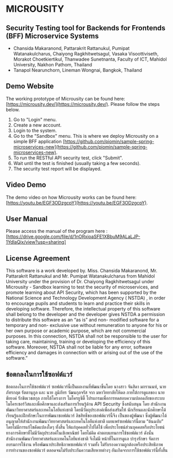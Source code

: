 # MICROUSITY
## Security Testing tool for Backends for Frontends (BFF) Microservice Systems
- Chansida Makaranond, Pattarakrit Rattanukul, Pumipat Watanakulcharus, Chaiyong Ragkhitwetsagul, Vasaka Visoottiviseth, Morakot Choetkiertikul, Thanwadee Sunetnanta, Faculty of ICT, Mahidol University, Nakhon Pathom, Thailand
- Tanapol Nearunchorn, Lineman Wongnai, Bangkok, Thailand

## Demo Website
The working prototype of Microusity can be found here: [https://microusity.dev/](https://microusity.dev/). Please follow the steps below.
1. Go to "Login" menu.
2. Create a new account.
3. Login to the system.
4. Go to the "Sandbox" menu. This is where we deploy Microusity on a simple BFF application [https://github.com/piomin/sample-spring-microservices-new](https://github.com/piomin/sample-spring-microservices-new).
5. To run the RESTful API security test, click "Submit".
6. Wait until the test is finished (usually taking a few seconds).
7. The security test report will be displayed.

## Video Demo
The demo video on how Microusity works can be found here: [https://youtu.be/EGF3ODzgcpY](https://youtu.be/EGF3ODzgcpY).

## User Manual
Please access the manual of the program here : [https://drive.google.com/file/d/1nORxioaSFE1XBbuM9ALaLJP-1YdlaQjx/view?usp=sharing]

## License Agreement

This software is a work developed by. Miss. Chansida Makaranond, Mr. Pattarakrit Rattanukul and Mr. Pumipat Watanakulcharus from Mahidol University
under the provision of Dr. Chaiyong Ragkhitwetsagul under Microusity  - Sandbox learning to test the security of microservices, and promote learning about API Security,
which has been supported by the National Science and Technology Development Agency ( NSTDA) , in order to encourage pupils and students to learn and practice their skills
in developing software. Therefore, the intellectual property of this software shall belong to the developer and the developer gives NSTDA a permission to distribute this
software as an “as is” and non- modified software for a temporary and non- exclusive use without remuneration to anyone for his or her own purpose or academic purpose,
which are not commercial purposes. In this connection, NSTDA shall not be responsible to the user for taking care, maintaining, training or developing the efficiency of this software.
Moreover, NSTDA shall not be liable for any error, software efficiency and damages in connection with or arising out of the use of the software.”

## ข้อตกลงในการใช้ซอฟต์แวร์

ข้อตกลงในการใช้ซอฟต์แวร์ ซอฟต์แวร์นี้เป็นผลงานที่พัฒนาขึ้นโดย นางสาว จันสิดา มกรานนท์, นาย ภัทรกฤต รัตตานุกูล และ นาย ภูมิภัทร วัฒนกุลจรัส
จาก มหาวิทยาลัยใหิดล ภายใต้การดูแลของ นาย ชัยยงค์ รักขิตเวชสกุล ภายใต้โครงการ ไมโครยูซิตี้ โปรแกรมเพื่อการทดสอบความปลอดภัยของระบบไมโครเซอร์วิสและเพื่อศึกษาและส่งเสริมการเรียนรู้ด้าน API Security
ซึ่งสนับสนุน โดย สำนักงานพัฒนาวิทยาศาสตร์และเทคโนโลยีแห่งชาติ โดยมีวัตถุประสงค์เพื่อส่งเสริมให้ นักเรียนและนักศึกษาได้เรียนรู้และฝึกทักษะในการพัฒนาซอฟต์แวร์ ลิขสิทธิ์ของซอฟต์แวร์นี้จึง เป็นของผู้พัฒนา
ซึ่งผู้พัฒนาได้อนุญาตให้สำนักงานพัฒนาวิทยาศาสตร์และเทคโนโลยีแห่งชาติ เผยแพร่ซอฟต์แวร์นี้ตาม “ต้นฉบับ” โดยไม่มีการแก้ไขดัดแปลงใดๆ ทั้งสิ้น ให้แก่บุคคลทั่วไปได้ใช้ เพื่อประโยชน์ส่วนบุคคลหรือประโยชน์ทางการศึกษาที่ไม่มีวัตถุประสงค์ในเชิงพาณิชย์
โดยไม่คิด ค่าตอบแทนการใช้ซอฟต์แวร์ ดังนั้น สำนักงานพัฒนาวิทยาศาสตร์และเทคโนโลยีแห่งชาติ จึงไม่มี หน้าที่ในการดูแล บำรุงรักษา จัดการอบรมการใช้งาน หรือพัฒนาประสิทธิภาพซอฟต์แวร์ รวมทั้ง
ไม่รับรองความถูกต้องหรือประสิทธิภาพการทำงานของซอฟต์แวร์ ตลอดจนไม่รับประกันความเสียหายต่างๆ อันเกิดจากการใช้ซอฟต์แวร์นี้ทั้งสิ้น
